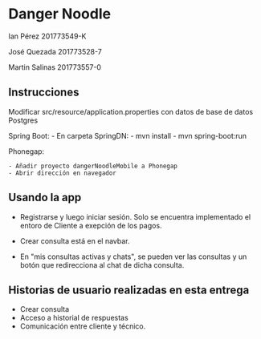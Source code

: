 # Danger Noodle

Ian Pérez      201773549-K

José Quezada   201773528-7

Martin Salinas 201773557-0

## Instrucciones

Modificar src/resource/application.properties con datos de base de datos Postgres

Spring Boot:
    - En carpeta SpringDN:
        - mvn install
        - mvn spring-boot:run

Phonegap:

    - Añadir proyecto dangerNoodleMobile a Phonegap
    - Abrir dirección en navegador

## Usando la app

- Registrarse y luego iniciar sesión. Solo se encuentra implementado el entoro de Cliente a exepción de los pagos.
- Crear consulta está en el navbar.

- En "mis consultas activas y chats", se pueden ver las consultas y un botón que redirecciona al chat de dicha consulta.

## Historias de usuario realizadas en esta entrega

- Crear consulta
- Acceso a historial de respuestas
- Comunicación entre cliente y técnico.
